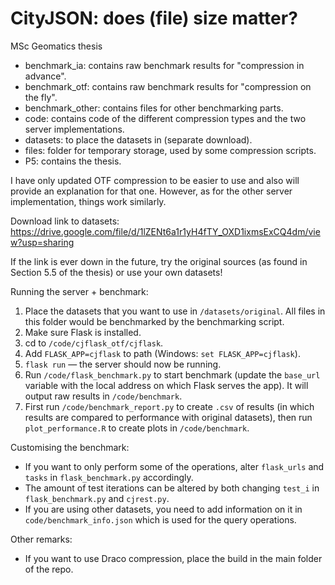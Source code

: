 # CityJSON: does (file) size matter?
MSc Geomatics thesis

- benchmark_ia: contains raw benchmark results for "compression in advance".
- benchmark_otf: contains raw benchmark results for "compression on the fly".
- benchmark_other: contains files for other benchmarking parts.
- code: contains code of the different compression types and the two server implementations.
- datasets: to place the datasets in (separate download).
- files: folder for temporary storage, used by some compression scripts.
- P5: contains the thesis.

I have only updated OTF compression to be easier to use and also will provide an explanation for that one. However, as for the other server implementation, things work similarly.

Download link to datasets:
https://drive.google.com/file/d/1lZENt6a1r1yH4fTY_OXD1ixmsExCQ4dm/view?usp=sharing

If the link is ever down in the future, try the original sources (as found in Section 5.5 of the thesis) or use your own datasets!


Running the server + benchmark:
1. Place the datasets that you want to use in `/datasets/original`. All files in this folder would be benchmarked by the benchmarking script.
1. Make sure Flask is installed.
1. cd to `/code/cjflask_otf/cjflask`.
1. Add `FLASK_APP=cjflask` to path (Windows: `set FLASK_APP=cjflask`).
1. `flask run` — the server should now be running.
1. Run `/code/flask_benchmark.py` to start benchmark (update the `base_url` variable with the local address on which Flask serves the app). It will output raw results in `/code/benchmark`.
1. First run `/code/benchmark_report.py` to create `.csv` of results (in which results are compared to performance with original datasets), then run `plot_performance.R` to create plots in `/code/benchmark`.

Customising the benchmark:
* If you want to only perform some of the operations, alter `flask_urls` and `tasks` in `flask_benchmark.py` accordingly.
* The amount of test iterations can be altered by both changing `test_i` in `flask_benchmark.py` and `cjrest.py`.
* If you are using other datasets, you need to add information on it in `code/benchmark_info.json` which is used for the query operations.

Other remarks:
* If you want to use Draco compression, place the build in the main folder of the repo.
